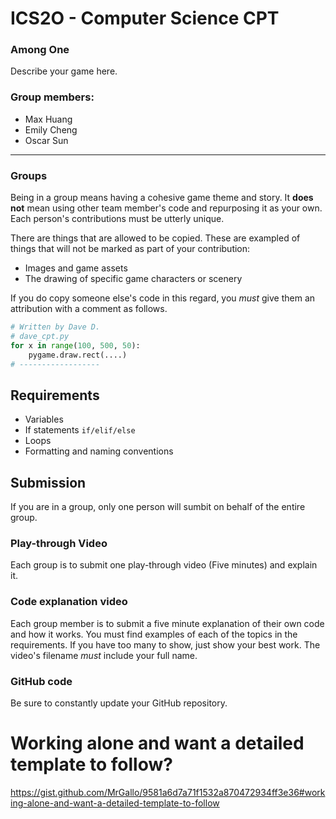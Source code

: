 # ICS2O - Computer Science CPT

### Among One
Describe your game here.

### Group members:
- Max Huang
- Emily Cheng
- Oscar Sun


---

### Groups

Being in a group means having a cohesive game theme and story. It **does not** mean using other team member's code and repurposing it as your own. Each person's contributions must be utterly unique.

There are things that are allowed to be copied. These are exampled of things that will not be marked as part of your contribution:
- Images and game assets
- The drawing of specific game characters or scenery

If you do copy someone else's code in this regard, you *must* give them an attribution with a comment as follows.

```python
# Written by Dave D.
# dave_cpt.py
for x in range(100, 500, 50):
    pygame.draw.rect(....)
# ------------------
```

## Requirements
- Variables
- If statements `if/elif/else`
- Loops
- Formatting and naming conventions

## Submission
If you are in a group, only one person will sumbit on behalf of the entire group.

### Play-through Video
Each group is to submit one play-through video (Five minutes) and explain it.

### Code explanation video
Each group member is to submit a five minute explanation of their own code and how it works. You must find examples of each of the topics in the requirements. If you have too many to show, just show your best work. The video's filename *must* include your full name.

### GitHub code
Be sure to constantly update your GitHub repository.

# Working alone and want a detailed template to follow?
https://gist.github.com/MrGallo/9581a6d7a71f1532a870472934ff3e36#working-alone-and-want-a-detailed-template-to-follow
